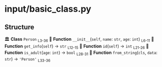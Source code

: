# input/basic_class.py

## Structure

🏛️ **Class** `Person` <sub>L3-36</sub>
  🔧 **Function** `__init__`(`self`, `name`: `str`, `age`: `int`) <sub>L6-11</sub>
  🔧 **Function** `get_info`(`self`) → `str` <sub>L12-15</sub>
  🔧 **Function** `id`(`self`) → `int` <sub>L21-26</sub>
  🔧 **Function** `is_adult`(`age`: `int`) → `bool` <sub>L28-31</sub>
  🔧 **Function** `from_string`(`cls`, `data`: `str`) → `'Person'` <sub>L33-36</sub>
